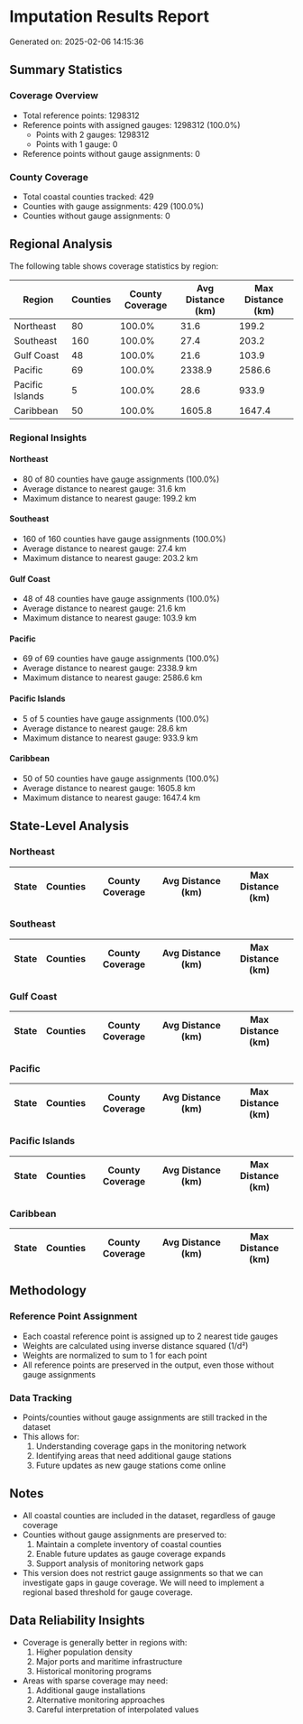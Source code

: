 # Imputation Results Report
Generated on: 2025-02-06 14:15:36

## Summary Statistics

### Coverage Overview
- Total reference points: 1298312
- Reference points with assigned gauges: 1298312 (100.0%)
  - Points with 2 gauges: 1298312
  - Points with 1 gauge: 0
- Reference points without gauge assignments: 0

### County Coverage
- Total coastal counties tracked: 429
- Counties with gauge assignments: 429 (100.0%)
- Counties without gauge assignments: 0

## Regional Analysis

The following table shows coverage statistics by region:

Region | Counties | County Coverage | Avg Distance (km) | Max Distance (km)
-------|----------|----------------|-------------------|------------------
Northeast | 80 | 100.0% | 31.6 | 199.2
Southeast | 160 | 100.0% | 27.4 | 203.2
Gulf Coast | 48 | 100.0% | 21.6 | 103.9
Pacific | 69 | 100.0% | 2338.9 | 2586.6
Pacific Islands | 5 | 100.0% | 28.6 | 933.9
Caribbean | 50 | 100.0% | 1605.8 | 1647.4

### Regional Insights

#### Northeast
- 80 of 80 counties have gauge assignments (100.0%)
- Average distance to nearest gauge: 31.6 km
- Maximum distance to nearest gauge: 199.2 km

#### Southeast
- 160 of 160 counties have gauge assignments (100.0%)
- Average distance to nearest gauge: 27.4 km
- Maximum distance to nearest gauge: 203.2 km

#### Gulf Coast
- 48 of 48 counties have gauge assignments (100.0%)
- Average distance to nearest gauge: 21.6 km
- Maximum distance to nearest gauge: 103.9 km

#### Pacific
- 69 of 69 counties have gauge assignments (100.0%)
- Average distance to nearest gauge: 2338.9 km
- Maximum distance to nearest gauge: 2586.6 km

#### Pacific Islands
- 5 of 5 counties have gauge assignments (100.0%)
- Average distance to nearest gauge: 28.6 km
- Maximum distance to nearest gauge: 933.9 km

#### Caribbean
- 50 of 50 counties have gauge assignments (100.0%)
- Average distance to nearest gauge: 1605.8 km
- Maximum distance to nearest gauge: 1647.4 km


## State-Level Analysis


### Northeast

State | Counties | County Coverage | Avg Distance (km) | Max Distance (km)
------|----------|----------------|-------------------|------------------


### Southeast

State | Counties | County Coverage | Avg Distance (km) | Max Distance (km)
------|----------|----------------|-------------------|------------------


### Gulf Coast

State | Counties | County Coverage | Avg Distance (km) | Max Distance (km)
------|----------|----------------|-------------------|------------------


### Pacific

State | Counties | County Coverage | Avg Distance (km) | Max Distance (km)
------|----------|----------------|-------------------|------------------


### Pacific Islands

State | Counties | County Coverage | Avg Distance (km) | Max Distance (km)
------|----------|----------------|-------------------|------------------


### Caribbean

State | Counties | County Coverage | Avg Distance (km) | Max Distance (km)
------|----------|----------------|-------------------|------------------



## Methodology

### Reference Point Assignment
- Each coastal reference point is assigned up to 2 nearest tide gauges
- Weights are calculated using inverse distance squared (1/d²)
- Weights are normalized to sum to 1 for each point
- All reference points are preserved in the output, even those without gauge assignments

### Data Tracking
- Points/counties without gauge assignments are still tracked in the dataset
- This allows for:
  1. Understanding coverage gaps in the monitoring network
  2. Identifying areas that need additional gauge stations
  3. Future updates as new gauge stations come online

## Notes
- All coastal counties are included in the dataset, regardless of gauge coverage
- Counties without gauge assignments are preserved to:
  1. Maintain a complete inventory of coastal counties
  2. Enable future updates as gauge coverage expands
  3. Support analysis of monitoring network gaps
- This version does not restrict gauge assignments so that we can investigate gaps in gauge coverage. We will need to implement a regional based threshold for gauge coverage.

## Data Reliability Insights
- Coverage is generally better in regions with:
  1. Higher population density
  2. Major ports and maritime infrastructure
  3. Historical monitoring programs
- Areas with sparse coverage may need:
  1. Additional gauge installations
  2. Alternative monitoring approaches
  3. Careful interpretation of interpolated values